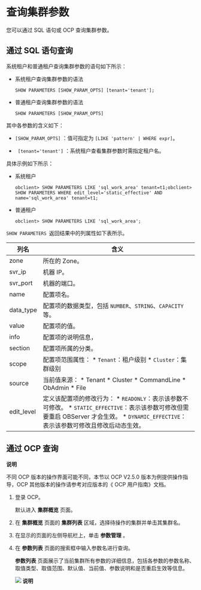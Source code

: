 查询集群参数 
===========================

您可以通过 SQL 语句或 OCP 查询集群参数。

通过 SQL 语句查询 
--------------------------------

系统租户和普通租户查询集群参数的语句如下所示：

* 系统租户查询集群参数的语法

      SHOW PARAMETERS [SHOW_PARAM_OPTS] [tenant='tenant'];

  

* 普通租户查询集群参数的语法

      SHOW PARAMETERS [SHOW_PARAM_OPTS]

  




其中各参数的含义如下：

* `[SHOW_PARAM_OPTS]` ：值可指定为 `[LIKE 'pattern' | WHERE expr]`。

* ` [tenant='tenant']` ：系统租户查看集群参数时需指定租户名。




具体示例如下所示：

* 系统租户

      obclient> SHOW PARAMETERS LIKE 'sql_work_area' tenant=t1;obclient> SHOW PARAMETERS WHERE edit_level='static_effective' AND name='sql_work_area' tenant=t1;

  

* 普通租户

      obclient> SHOW PARAMETERS LIKE 'sql_work_area';

  




`SHOW PARAMETERS `返回结果中的列属性如下表所示。


|     列名     |                                                                                                                                    含义                                                                                                                                     |
|------------|---------------------------------------------------------------------------------------------------------------------------------------------------------------------------------------------------------------------------------------------------------------------------|
| zone       | 所在的 Zone。                                                                                                                                                                                                                                                                 |
| svr_ip     | 机器 IP。                                                                                                                                                                                                                                                                    |
| svr_port   | 机器的端口。                                                                                                                                                                                                                                                                    |
| name       | 配置项名。                                                                                                                                                                                                                                                                     |
| data_type  | 配置项的数据类型，包括 `NUMBER`、`STRING`、`CAPACITY` 等。                                                                                                                                                                                                                               |
| value      | 配置项的值。                                                                                                                                                                                                                                                                    |
| info       | 配置项的说明信息，                                                                                                                                                                                                                                                                 |
| section    | 配置项所属的分类。                                                                                                                                                                                                                                                                 |
| scope      | 配置项范围属性： * `Tenant`：租户级别   * `Cluster`：集群级别                                                                                                                            |
| source     | 当前值来源： * Tenant   * Cluster   * CommandLine   * ObAdmin   * File    |
| edit_level | 定义该配置项的修改行为： * `READONLY`：表示该参数不可修改。   * `STATIC_EFFECTIVE`：表示该参数可修改但需要重启 OBServer 才会⽣效。   * `DYNAMIC_EFFECTIVE`：表示该参数可修改且修改后动态⽣效。    |



通过 OCP 查询 
------------------------------

**说明**



不同 OCP 版本的操作界面可能不同，本节以 OCP V2.5.0 版本为例提供操作指导，OCP 其他版本的操作请参考对应版本的《 OCP 用户指南》文档。

1. 登录 OCP。

   默认进入 **集群概览** 页面。
   

2. 在 **集群概览** 页面的 **集群列表** 区域，选择待操作的集群并单击其集群名。

   

3. 在显示的页面的左侧导航栏上，单击 **参数管理** 。

   

4. 在 **参数列表** 页面的搜索框中输入参数名进行查询。

   **参数列表** 页面展示了当前集群所有参数的详细信息，包括各参数的参数名称、取值类型、取值范围、默认值、当前值、参数说明和是否重启生效等信息。

   ![](https://cdn.nlark.com/yuque/0/2020/png/1669719/1595239667436-0c4293af-91d5-46ab-b02c-4f68f975cf8d.png)
   **说明**

   

   
   



